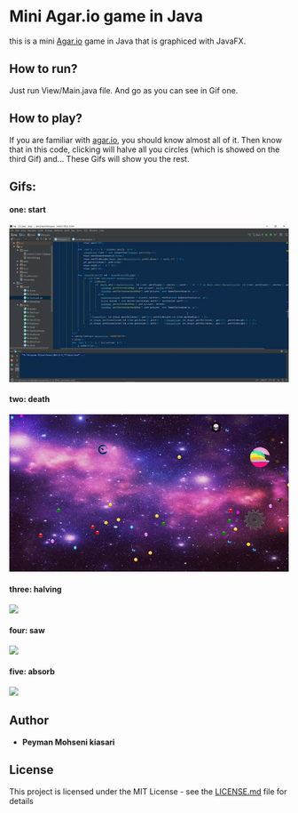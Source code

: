 # Mini Agar.io game in Java
this is a mini [Agar.io](https://agar.io) game in Java that is graphiced with JavaFX.
## How to run?
Just run View/Main.java file. And go as you can see in Gif one.
## How to play?
If you are familiar with [agar.io](https://agar.io), you should know almost all of it. Then know that in this code, clicking will halve all you circles (which is showed on the third Gif) and... These Gifs will show you the rest.
## Gifs:
#### one: start
![](1.gif)
#### two: death
![](2.gif)
#### three: halving
![](3.gif)
#### four: saw
![](4.gif)
#### five: absorb
![](5.gif)

## Author

* **Peyman Mohseni kiasari**

## License

This project is licensed under the MIT License - see the [LICENSE.md](LICENSE.md) file for details